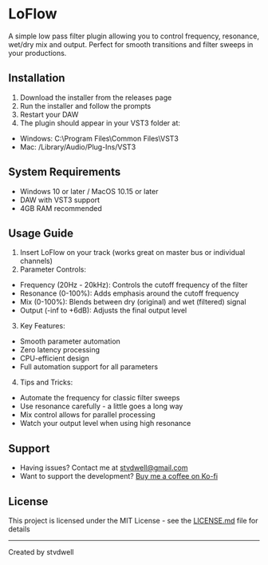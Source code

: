 # LoFlow

A simple low pass filter plugin allowing you to control frequency, resonance, wet/dry mix and output. Perfect for smooth transitions and filter sweeps in your productions.

## Installation

1. Download the installer from the releases page
2. Run the installer and follow the prompts
3. Restart your DAW
4. The plugin should appear in your VST3 folder at:
  - Windows: C:\Program Files\Common Files\VST3
  - Mac: /Library/Audio/Plug-Ins/VST3

## System Requirements

- Windows 10 or later / MacOS 10.15 or later
- DAW with VST3 support
- 4GB RAM recommended

## Usage Guide

1. Insert LoFlow on your track (works great on master bus or individual channels)
2. Parameter Controls:
  - Frequency (20Hz - 20kHz): Controls the cutoff frequency of the filter
  - Resonance (0-100%): Adds emphasis around the cutoff frequency
  - Mix (0-100%): Blends between dry (original) and wet (filtered) signal
  - Output (-inf to +6dB): Adjusts the final output level

3. Key Features:
  - Smooth parameter automation
  - Zero latency processing
  - CPU-efficient design
  - Full automation support for all parameters

4. Tips and Tricks:
  - Automate the frequency for classic filter sweeps
  - Use resonance carefully - a little goes a long way
  - Mix control allows for parallel processing
  - Watch your output level when using high resonance

## Support

- Having issues? Contact me at stvdwell@gmail.com
- Want to support the development? [Buy me a coffee on Ko-fi](https://ko-fi.com/stvdwell)

## License

This project is licensed under the MIT License - see the [LICENSE.md](LICENSE.md) file for details

---
Created by stvdwell
